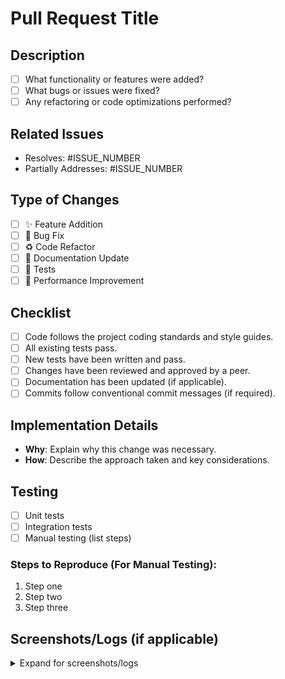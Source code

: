 # Pull Request Title
<!-- Example: Add user authentication feature -->

## Description
<!-- Provide a concise summary of the changes introduced in this PR -->
- [ ] What functionality or features were added?
- [ ] What bugs or issues were fixed?
- [ ] Any refactoring or code optimizations performed?

## Related Issues
<!-- Link any related issues or tasks -->
- Resolves: #ISSUE_NUMBER
- Partially Addresses: #ISSUE_NUMBER

## Type of Changes
<!-- Check all that apply -->
- [ ] ✨ Feature Addition
- [ ] 🐛 Bug Fix
- [ ] ♻️ Code Refactor
- [ ] 📄 Documentation Update
- [ ] 🧪 Tests
- [ ] 🚀 Performance Improvement

## Checklist
<!-- Ensure all the following are complete before submitting -->
- [ ] Code follows the project coding standards and style guides.
- [ ] All existing tests pass.
- [ ] New tests have been written and pass.
- [ ] Changes have been reviewed and approved by a peer.
- [ ] Documentation has been updated (if applicable).
- [ ] Commits follow conventional commit messages (if required).

## Implementation Details
<!-- Dive into specific implementation details if needed -->
- **Why**: Explain why this change was necessary.
- **How**: Describe the approach taken and key considerations.

## Testing
<!-- List tests performed and their outcomes -->
- [ ] Unit tests
- [ ] Integration tests
- [ ] Manual testing (list steps)

### **Steps to Reproduce (For Manual Testing)**:
1. Step one
2. Step two
3. Step three

## Screenshots/Logs (if applicable)
<!-- Add screenshots, logs, or GIFs to demonstrate changes visually -->
<details>
<summary>Expand for screenshots/logs</summary>

